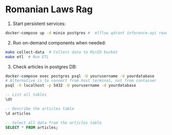 # Romanian Laws Rag
1. Start persistent services:
```bash
docker-compose up -d minio postgres #  mlflow qdrant inference-api react-ui
```
2. Run on-demand components when needed:
```bash
make collect-data  # Collect data to MinIO bucket
make etl  # Run ETL
```
3. Check articles in postgres DB:
```bash
docker-compose exec postgres psql -U yourusername -d yourdatabase
# Alternative is to connect from host terminal, not from container
psql -h localhost -p 5432 -U yourusername -d yourdatabase
```
```sql
-- List all tables
\dt

-- Describe the articles table
\d articles

-- Select all data from the articles table
SELECT * FROM articles;
```